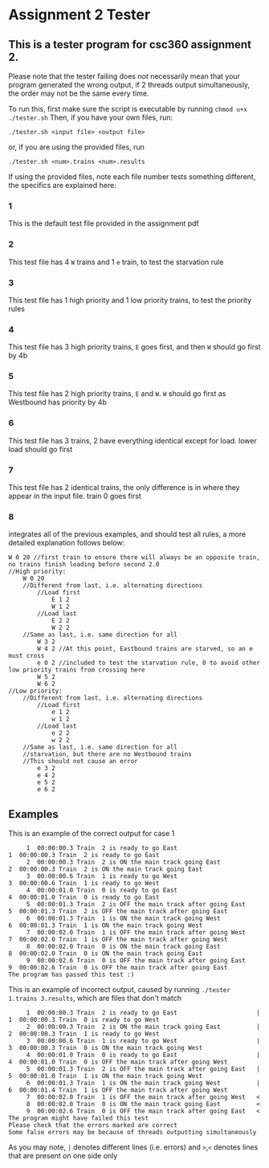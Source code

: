# Assignment 2 Tester

## This is a tester program for csc360 assignment 2.

Please note that the tester failing does *not* necessarily mean that your program generated the wrong output,
if 2 threads output simultaneously, the order may not be the same every time.

To run this, first make sure the script is executable by running `chmod u+x ./tester.sh`
Then, if you have your own files, run:
```
./tester.sh <input file> <output file>
```
or, if you are using the provided files, run
```
./tester.sh <num>.trains <num>.results
```

If using the provided files, note each file number tests something different, the specifics are explained here:

### 1
This is the default test file provided in the assignment pdf
### 2
This test file has 4 `W` trains and 1 `e` train, to test the starvation rule
### 3
This test file has 1 high priority and 1 low priority trains, to test the priority rules
### 4
This test file has 3 high priority trains, `E` goes first, and then `W` should go first by 4b
### 5
This test file has 2 high priority trains, `E` and `W`. `W` should go first as Westbound has priority by 4b
### 6
This test file has 3 trains, 2 have everything identical except for load. lower load should go first
### 7
This test file has 2 identical trains, the only difference is in where they appear in the input file. train 0 goes first
### 8
integrates all of the previous examples, and should test all rules, a more detailed explanation follows below:
```
W 0 20 //first train to ensure there will always be an opposite train, no trains finish loading before second 2.0
//High priority:
	W 0 20
	//Different from last, i.e. alternating directions
		//Load first
			E 1 2
			W 1 2
		//Load last
			E 2 2
			W 2 2
	//Same as last, i.e. same direction for all
		W 3 2
		W 4 2 //At this point, Eastbound trains are starved, so an e must cross
		e 0 2 //included to test the starvation rule, 0 to avoid other low priority trains from crossing here
		W 5 2
		W 6 2
//Low priority:
	//Different from last, i.e. alternating directions
		//Load first
			e 1 2
			w 1 2
		//Load last
			e 2 2
			w 2 2
	//Same as last, i.e. same direction for all
	//starvation, but there are no Westbound trains
	//This should not cause an error
		e 3 2
		e 4 2
		e 5 2
		e 6 2
```
## Examples
This is an example of the correct output for case 1
```
     1  00:00:00.3 Train  2 is ready to go East                              1  00:00:00.3 Train  2 is ready to go East
     2  00:00:00.3 Train  2 is ON the main track going East                  2  00:00:00.3 Train  2 is ON the main track going East
     3  00:00:00.6 Train  1 is ready to go West                              3  00:00:00.6 Train  1 is ready to go West
     4  00:00:01.0 Train  0 is ready to go East                              4  00:00:01.0 Train  0 is ready to go East
     5  00:00:01.3 Train  2 is OFF the main track after going East           5  00:00:01.3 Train  2 is OFF the main track after going East
     6  00:00:01.3 Train  1 is ON the main track going West                  6  00:00:01.3 Train  1 is ON the main track going West
     7  00:00:02.0 Train  1 is OFF the main track after going West           7  00:00:02.0 Train  1 is OFF the main track after going West
     8  00:00:02.0 Train  0 is ON the main track going East                  8  00:00:02.0 Train  0 is ON the main track going East
     9  00:00:02.6 Train  0 is OFF the main track after going East           9  00:00:02.6 Train  0 is OFF the main track after going East
The program has passed this test :)
```
This is an example of incorrect output, caused by running `./tester 1.trains 3.results`, which are files that don't match
```
     1  00:00:00.3 Train  2 is ready to go East                      |       1  00:00:00.3 Train  0 is ready to go West
     2  00:00:00.3 Train  2 is ON the main track going East          |       2  00:00:00.3 Train  1 is ready to go West
     3  00:00:00.6 Train  1 is ready to go West                      |       3  00:00:00.3 Train  0 is ON the main track going West
     4  00:00:01.0 Train  0 is ready to go East                      |       4  00:00:01.0 Train  0 is OFF the main track after going West
     5  00:00:01.3 Train  2 is OFF the main track after going East   |       5  00:00:01.0 Train  1 is ON the main track going West
     6  00:00:01.3 Train  1 is ON the main track going West          |       6  00:00:01.4 Train  1 is OFF the main track after going West
     7  00:00:02.0 Train  1 is OFF the main track after going West   <
     8  00:00:02.0 Train  0 is ON the main track going East          <
     9  00:00:02.6 Train  0 is OFF the main track after going East   <
The program might have failed this test
Please check that the errors marked are correct
Some false errors may be because of threads outputting simultaneously
```
As you may note, `|` denotes different lines (i.e. errors) and `>`,`<` denotes lines that are present on one side only
